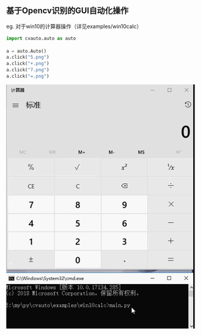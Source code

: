 ## 基于Opencv识别的GUI自动化操作

eg. 对于win10的计算器操作（详见examples/win10calc）

```python
import cvauto.auto as auto

a = auto.Auto()
a.click("5.png")
a.click("+.png")
a.click("7.png")
a.click("=.png")

```

![](examples/win10calc/win10calc.gif)

